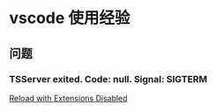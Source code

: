 # vscode 使用经验

## 问题

### TSServer exited. Code: null. Signal: SIGTERM

[Reload with Extensions Disabled](https://github.com/microsoft/vscode/issues/191441)
